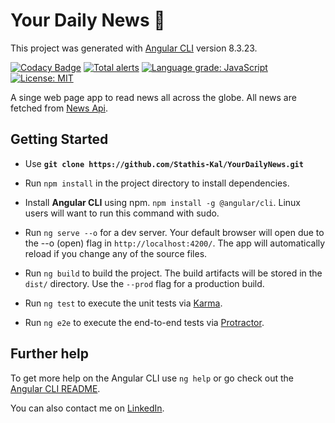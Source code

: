 # Your Daily News 📰

  

This project was generated with [Angular CLI](https://github.com/angular/angular-cli) version 8.3.23. 

[![Codacy Badge](https://api.codacy.com/project/badge/Grade/b60afbed9d5b4c369e6c43dbd803bb72)](https://www.codacy.com/manual/efstathioskaloutsidis/YourDailyNews?utm_source=github.com&amp;utm_medium=referral&amp;utm_content=Stathis-Kal/YourDailyNews&amp;utm_campaign=Badge_Grade) [![Total alerts](https://img.shields.io/lgtm/alerts/g/Stathis-Kal/YourDailyNews.svg?logo=lgtm&logoWidth=18)](https://lgtm.com/projects/g/Stathis-Kal/YourDailyNews/alerts/) [![Language grade: JavaScript](https://img.shields.io/lgtm/grade/javascript/g/Stathis-Kal/YourDailyNews.svg?logo=lgtm&logoWidth=18)](https://lgtm.com/projects/g/Stathis-Kal/YourDailyNews/context:javascript) [![License: MIT](https://img.shields.io/badge/License-MIT-blue)](https://opensource.org/licenses/MIT)
 
A singe web page app to read news all across the globe.
All news are fetched from [News Api](https://newsapi.org/).
 

## Getting Started

 - Use **`git clone https://github.com/Stathis-Kal/YourDailyNews.git`**
     
   
 - Run `npm install` in the project directory to install dependencies.
      
   
 -  Install **Angular CLI** using npm. `npm install -g @angular/cli`.
   Linux users will want to run this command with sudo.
   
     
   
 -  Run `ng serve --o` for a dev server. Your default browser will open
   due to the --o (open) flag in `http://localhost:4200/`. The app
   will automatically reload if you change any of the source files.
   
     
   
 -  Run `ng build` to build the project. The build artifacts will be
   stored in the `dist/` directory. Use the `--prod` flag for a
   production build.
   
     
   
 -  Run `ng test` to execute the unit tests via
   [Karma](https://karma-runner.github.io).
   
     
   
 -  Run `ng e2e` to execute the end-to-end tests via
   [Protractor](http://www.protractortest.org/).
  
## Further help
To get more help on the Angular CLI use `ng help` or go check out the [Angular CLI README](https://github.com/angular/angular-cli/blob/master/README.md).
 
You can also contact me on [LinkedIn](https://www.linkedin.com/in/efstathios-kaloutsidis/).